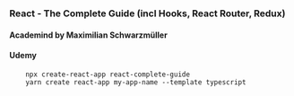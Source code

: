 ### React - The Complete Guide (incl Hooks, React Router, Redux)
#### Academind by Maximilian Schwarzmüller
#### Udemy

```shell
    npx create-react-app react-complete-guide
    yarn create react-app my-app-name --template typescript
```